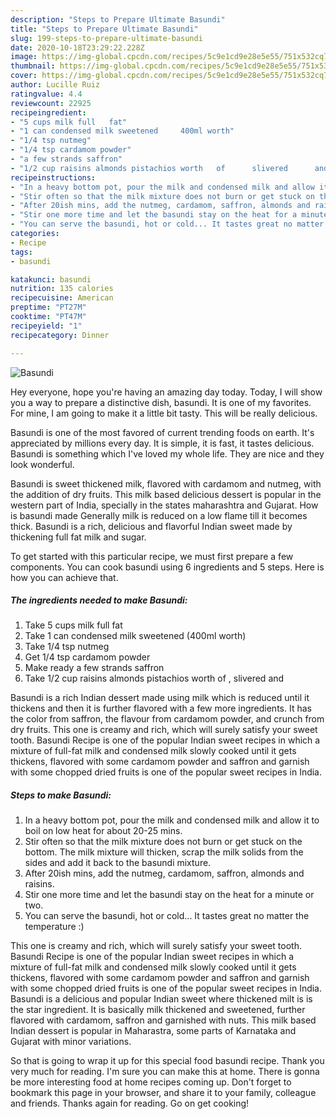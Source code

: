 ```yaml
---
description: "Steps to Prepare Ultimate Basundi"
title: "Steps to Prepare Ultimate Basundi"
slug: 199-steps-to-prepare-ultimate-basundi
date: 2020-10-18T23:29:22.228Z
image: https://img-global.cpcdn.com/recipes/5c9e1cd9e28e5e55/751x532cq70/basundi-recipe-main-photo.jpg
thumbnail: https://img-global.cpcdn.com/recipes/5c9e1cd9e28e5e55/751x532cq70/basundi-recipe-main-photo.jpg
cover: https://img-global.cpcdn.com/recipes/5c9e1cd9e28e5e55/751x532cq70/basundi-recipe-main-photo.jpg
author: Lucille Ruiz
ratingvalue: 4.4
reviewcount: 22925
recipeingredient:
- "5 cups milk full   fat"
- "1 can condensed milk sweetened     400ml worth"
- "1/4 tsp nutmeg"
- "1/4 tsp cardamom powder"
- "a few strands saffron"
- "1/2 cup raisins almonds pistachios worth   of      slivered      and"
recipeinstructions:
- "In a heavy bottom pot, pour the milk and condensed milk and allow it to boil on low heat for about 20-25 mins."
- "Stir often so that the milk mixture does not burn or get stuck on the bottom. The milk mixture will thicken, scrap the milk solids from the sides and add it back to the basundi mixture."
- "After 20ish mins, add the nutmeg, cardamom, saffron, almonds and raisins."
- "Stir one more time and let the basundi stay on the heat for a minute or two."
- "You can serve the basundi, hot or cold... It tastes great no matter the temperature :)"
categories:
- Recipe
tags:
- basundi

katakunci: basundi 
nutrition: 135 calories
recipecuisine: American
preptime: "PT27M"
cooktime: "PT47M"
recipeyield: "1"
recipecategory: Dinner

---
```



![Basundi](https://img-global.cpcdn.com/recipes/5c9e1cd9e28e5e55/751x532cq70/basundi-recipe-main-photo.jpg)

Hey everyone, hope you're having an amazing day today. Today, I will show you a way to prepare a distinctive dish, basundi. It is one of my favorites. For mine, I am going to make it a little bit tasty. This will be really delicious.

Basundi is one of the most favored of current trending foods on earth. It's appreciated by millions every day. It is simple, it is fast, it tastes delicious. Basundi is something which I've loved my whole life. They are nice and they look wonderful.

Basundi is sweet thickened milk, flavored with cardamom and nutmeg, with the addition of dry fruits. This milk based delicious dessert is popular in the western part of India, specially in the states maharashtra and Gujarat. How is basundi made Generally milk is reduced on a low flame till it becomes thick. Basundi is a rich, delicious and flavorful Indian sweet made by thickening full fat milk and sugar.


To get started with this particular recipe, we must first prepare a few components. You can cook basundi using 6 ingredients and 5 steps. Here is how you can achieve that.

<!--inarticleads1-->

##### The ingredients needed to make Basundi:

1. Take 5 cups milk full   fat
1. Take 1 can condensed milk sweetened     (400ml worth)
1. Take 1/4 tsp nutmeg
1. Get 1/4 tsp cardamom powder
1. Make ready a few strands saffron
1. Take 1/2 cup raisins almonds pistachios worth   of    ,  slivered      and


Basundi is a rich Indian dessert made using milk which is reduced until it thickens and then it is further flavored with a few more ingredients. It has the color from saffron, the flavour from cardamom powder, and crunch from dry fruits. This one is creamy and rich, which will surely satisfy your sweet tooth. Basundi Recipe is one of the popular Indian sweet recipes in which a mixture of full-fat milk and condensed milk slowly cooked until it gets thickens, flavored with some cardamom powder and saffron and garnish with some chopped dried fruits is one of the popular sweet recipes in India. 

<!--inarticleads2-->

##### Steps to make Basundi:

1. In a heavy bottom pot, pour the milk and condensed milk and allow it to boil on low heat for about 20-25 mins.
1. Stir often so that the milk mixture does not burn or get stuck on the bottom. The milk mixture will thicken, scrap the milk solids from the sides and add it back to the basundi mixture.
1. After 20ish mins, add the nutmeg, cardamom, saffron, almonds and raisins.
1. Stir one more time and let the basundi stay on the heat for a minute or two.
1. You can serve the basundi, hot or cold... It tastes great no matter the temperature :)


This one is creamy and rich, which will surely satisfy your sweet tooth. Basundi Recipe is one of the popular Indian sweet recipes in which a mixture of full-fat milk and condensed milk slowly cooked until it gets thickens, flavored with some cardamom powder and saffron and garnish with some chopped dried fruits is one of the popular sweet recipes in India. Basundi is a delicious and popular Indian sweet where thickened milt is is the star ingredient. It is basically milk thickened and sweetened, further flavored with cardamom, saffron and garnished with nuts. This milk based Indian dessert is popular in Maharastra, some parts of Karnataka and Gujarat with minor variations. 

So that is going to wrap it up for this special food basundi recipe. Thank you very much for reading. I'm sure you can make this at home. There is gonna be more interesting food at home recipes coming up. Don't forget to bookmark this page in your browser, and share it to your family, colleague and friends. Thanks again for reading. Go on get cooking!
